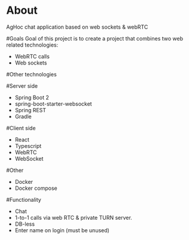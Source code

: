 # About
AgHoc chat application based on web sockets &amp; webRTC

#Goals
Goal of this project is to create a project that combines two web related technologies:
-	WebRTC calls
-	Web sockets

#Other technologies

#Server side
-	Spring Boot 2
-	spring-boot-starter-websocket
-	Spring REST
-	Gradle

#Client side
-	React
-	Typescript
-	WebRTC
-	WebSocket

#Other
-	Docker
-	Docker compose

#Functionality
-	Chat
-	1-to-1 calls via web RTC & private TURN server.
-	DB-less
-	Enter name on login (must be unused)

